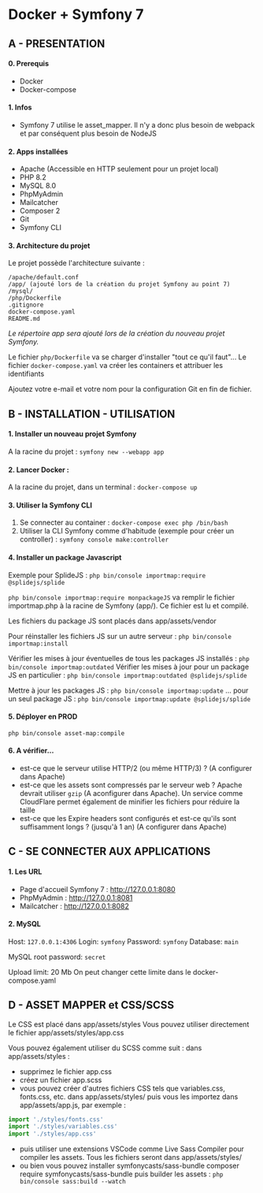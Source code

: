 # Docker + Symfony 7

## A - PRESENTATION
#### 0. Prerequis
- Docker
- Docker-compose

#### 1. Infos
- Symfony 7 utilise le asset_mapper. Il n'y a donc plus besoin de webpack et par conséquent plus besoin de NodeJS

#### 2. Apps installées
- Apache (Accessible en HTTP seulement pour un projet local)
- PHP 8.2
- MySQL 8.0
- PhpMyAdmin
- Mailcatcher
- Composer 2
- Git
- Symfony CLI

#### 3. Architecture du projet
Le projet possède l'architecture suivante :
```
/apache/default.conf
/app/ (ajouté lors de la création du projet Symfony au point 7)
/mysql/
/php/Dockerfile
.gitignore
docker-compose.yaml
README.md
```
*Le répertoire app sera ajouté lors de la création du nouveau projet Symfony.*

Le fichier `php/Dockerfile` va se charger d'installer "tout ce qu'il faut"...
Le fichier `docker-compose.yaml` va créer les containers et attribuer les identifiants

Ajoutez votre e-mail et votre nom pour la configuration Git en fin de fichier.


## B - INSTALLATION - UTILISATION

#### 1. Installer un nouveau projet Symfony
A la racine du projet :
`symfony new --webapp app`

#### 2. Lancer Docker :
A la racine du projet, dans un terminal :
`docker-compose up`

#### 3. Utiliser la Symfony CLI
1. Se connecter au container : 
`docker-compose exec php /bin/bash`
2. Utiliser la CLI Symfony comme d'habitude (exemple pour créer un controller) : 
`symfony console make:controller`

#### 4. Installer un package Javascript
Exemple pour SplideJS :
`php bin/console importmap:require @splidejs/splide`

`php bin/console importmap:require monpackageJS` va remplir le fichier importmap.php à la racine de Symfony (app/).
Ce fichier est lu et compilé.

Les fichiers du package JS sont placés dans app/assets/vendor

Pour réinstaller les fichiers JS sur un autre serveur : `php bin/console importmap:install`

Vérifier les mises à jour éventuelles de tous les packages JS installés : `php bin/console importmap:outdated`
Vérifier les mises à jour pour un package JS en particulier : `php bin/console importmap:outdated @splidejs/splide`

Mettre à jour les packages JS : `php bin/console importmap:update`
... pour un seul package JS : `php bin/console importmap:update @splidejs/splide`

#### 5. Déployer en PROD
`php bin/console asset-map:compile`

#### 6. A vérifier...
- est-ce que le serveur utilise HTTP/2 (ou même HTTP/3) ? (A configurer dans Apache)
- est-ce que les assets sont compressés par le serveur web ? Apache devrait utiliser `gzip` (A aconfigurer dans Apache). Un service comme CloudFlare permet également de minifier les fichiers pour réduire la taille 
- est-ce que les Expire headers sont configurés et est-ce qu'ils sont suffisamment longs ? (jusqu'à 1 an) (A configurer dans Apache)


## C - SE CONNECTER AUX APPLICATIONS

#### 1. Les URL
* Page d'accueil Symfony 7 : http://127.0.0.1:8080
* PhpMyAdmin : http://127.0.0.1:8081
* Mailcatcher : http://127.0.0.1:8082

#### 2. MySQL
Host: `127.0.0.1:4306`
Login: `symfony`
Password: `symfony`
Database: `main`

MySQL root password: `secret`

Upload limit: 20 Mb
On peut changer cette limite dans le docker-compose.yaml


## D - ASSET MAPPER et CSS/SCSS
Le CSS est placé dans app/assets/styles
Vous pouvez utiliser directement le fichier app/assets/styles/app.css

Vous pouvez également utiliser du SCSS comme suit :
dans app/assets/styles :
* supprimez le fichier app.css
* créez un fichier app.scss
* vous pouvez créer d'autres fichiers CSS tels que variables.css, fonts.css, etc. dans app/assets/styles/ puis vous les importez dans app/assets/app.js, par exemple :
```javascript
import './styles/fonts.css'
import './styles/variables.css'
import './styles/app.css'
```
* puis utiliser une extensions VSCode comme Live Sass Compiler pour compiler les assets. Tous les fichiers seront dans app/assets/styles/
* ou bien vous pouvez installer symfonycasts/sass-bundle composer require symfonycasts/sass-bundle puis builder les assets :
`php bin/console sass:build --watch`
